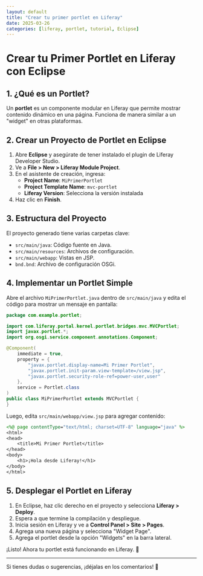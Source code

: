 ```yaml
---
layout: default
title: "Crear tu primer portlet en Liferay"
date: 2025-03-26
categories: [liferay, portlet, tutorial, Eclipse]
---
```


# Crear tu Primer Portlet en Liferay con Eclipse

## **1. ¿Qué es un Portlet?**

Un **portlet** es un componente modular en Liferay que permite mostrar contenido dinámico en una página. Funciona de manera similar a un "widget" en otras plataformas.

## **2. Crear un Proyecto de Portlet en Eclipse**

1. Abre **Eclipse** y asegúrate de tener instalado el plugin de Liferay Developer Studio.
2. Ve a **File > New > Liferay Module Project**.
3. En el asistente de creación, ingresa:
   - **Project Name**: `MiPrimerPortlet`
   - **Project Template Name**: `mvc-portlet`
   - **Liferay Version**: Selecciona la versión instalada
4. Haz clic en **Finish**.

## **3. Estructura del Proyecto**

El proyecto generado tiene varias carpetas clave:

- `src/main/java`: Código fuente en Java.
- `src/main/resources`: Archivos de configuración.
- `src/main/webapp`: Vistas en JSP.
- `bnd.bnd`: Archivo de configuración OSGi.

## **4. Implementar un Portlet Simple**

Abre el archivo `MiPrimerPortlet.java` dentro de `src/main/java` y edita el código para mostrar un mensaje en pantalla:

```java
package com.example.portlet;

import com.liferay.portal.kernel.portlet.bridges.mvc.MVCPortlet;
import javax.portlet.*;
import org.osgi.service.component.annotations.Component;

@Component(
    immediate = true,
    property = {
        "javax.portlet.display-name=Mi Primer Portlet",
        "javax.portlet.init-param.view-template=/view.jsp",
        "javax.portlet.security-role-ref=power-user,user"
    },
    service = Portlet.class
)
public class MiPrimerPortlet extends MVCPortlet {
}
```

Luego, edita `src/main/webapp/view.jsp` para agregar contenido:

```jsp
<%@ page contentType="text/html; charset=UTF-8" language="java" %>
<html>
<head>
    <title>Mi Primer Portlet</title>
</head>
<body>
    <h1>¡Hola desde Liferay!</h1>
</body>
</html>
```

## **5. Desplegar el Portlet en Liferay**

1. En Eclipse, haz clic derecho en el proyecto y selecciona **Liferay > Deploy**.
2. Espera a que termine la compilación y despliegue.
3. Inicia sesión en Liferay y ve a **Control Panel > Site > Pages**.
4. Agrega una nueva página y selecciona "Widget Page".
5. Agrega el portlet desde la opción "Widgets" en la barra lateral.

¡Listo! Ahora tu portlet está funcionando en Liferay. 🚀

---

Si tienes dudas o sugerencias, ¡déjalas en los comentarios! 🚀



